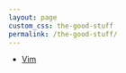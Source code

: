 ```yaml
---
layout: page
custom_css: the-good-stuff
permalink: /the-good-stuff/
---
```


- [Vim](/the-good-stuff/vim.html)
